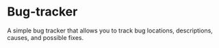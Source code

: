# Bug-tracker
A simple bug tracker that allows you to track bug locations, descriptions, causes, and possible fixes. 
